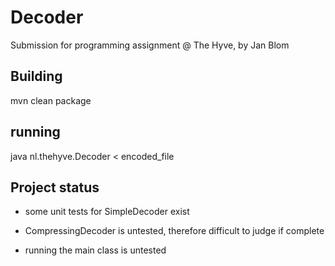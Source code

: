 # Decoder

Submission for programming assignment @ The Hyve,
by Jan Blom

## Building

mvn clean package

## running

java nl.thehyve.Decoder < encoded_file

## Project status

- some unit tests for SimpleDecoder exist
  
- CompressingDecoder is untested, therefore difficult to judge if complete
  
- running the main class is untested